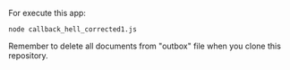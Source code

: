For execute this app: 

    node callback_hell_corrected1.js

Remember to delete all documents from "outbox" file when you clone this repository.